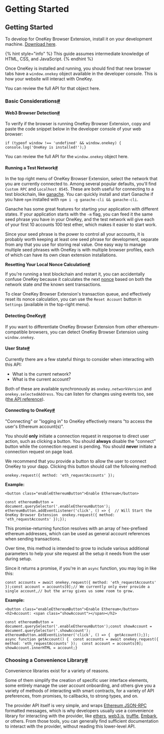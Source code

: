 # Getting Started

## Getting Started

To develop for OneKey Browser Extension, install it on your development machine. [Download here](https://onekey.so/plugin/).

{% hint style="info" %}
This guide assumes intermediate knowledge of HTML, CSS, and JavaScript.
{% endhint %}

Once OneKey is installed and running, you should find that new browser tabs have a `window.onekey` object available in the developer console. This is how your website will interact with OneKey.

You can review the full API for that object here.

### Basic Considerations[#](https://docs.onekey.so/en/Extension/Guide/getting-started#basic-considerations) <a href="#basic-considerations" id="basic-considerations"></a>

#### Web3 Browser Detection[#](https://docs.onekey.so/en/Extension/Guide/getting-started#web3-browser-detection) <a href="#web3-browser-detection" id="web3-browser-detection"></a>

To verify if the browser is running OneKey Browser Extension, copy and paste the code snippet below in the developer console of your web browser:

```
if (typeof window !== 'undefined' && window.onekey) {  console.log('OneKey is installed!');}
```

You can review the full API for the `window.onekey` object here.

#### Running a Test Network[#](https://docs.onekey.so/en/Extension/Guide/getting-started#running-a-test-network) <a href="#running-a-test-network" id="running-a-test-network"></a>

In the top right menu of OneKey Browser Extension, select the network that you are currently connected to. Among several popular defaults, you'll find `Custom RPC` and `Localhost 8545`. These are both useful for connecting to a test blockchain, like [ganache](https://www.trufflesuite.com/ganache). You can quickly install and start Ganache if you have `npm` installed with `npm i -g ganache-cli && ganache-cli`.

Ganache has some great features for starting your application with different states. If your application starts with the `-m` flag, you can feed it the same seed phrase you have in your OneKey, and the test network will give each of your first 10 accounts 100 test ether, which makes it easier to start work.

Since your seed phrase is the power to control all your accounts, it is probably worth keeping at least one seed phrase for development, separate from any that you use for storing real value. One easy way to manage multiple seed phrases with OneKey is with multiple browser profiles, each of which can have its own clean extension installations.

**Resetting Your Local Nonce Calculation**[**#**](https://docs.onekey.so/en/Extension/Guide/getting-started#resetting-your-local-nonce-calculation)

If you're running a test blockchain and restart it, you can accidentally confuse OneKey because it calculates the next [nonce](https://docs.onekey.so/en/Extension/Guide/sending-transactions.html#nonce-ignored) based on both the network state _and_ the known sent transactions.

To clear OneKey Browser Extension's transaction queue, and effectively reset its nonce calculation, you can use the `Reset Account` button in `Settings` (available in the top-right menu).

#### Detecting OneKey[#](https://docs.onekey.so/en/Extension/Guide/getting-started#detecting-onekey) <a href="#detecting-onekey" id="detecting-onekey"></a>

If you want to differentiate OneKey Browser Extension from other ethereum-compatible browsers, you can detect OneKey Browser Extension using `window.onekey`.

#### User State[#](https://docs.onekey.so/en/Extension/Guide/getting-started#user-state) <a href="#user-state" id="user-state"></a>

Currently there are a few stateful things to consider when interacting with this API:

* What is the current network?
* What is the current account?

Both of these are available synchronously as `onekey.networkVersion` and `onekey.selectedAddress`. You can listen for changes using events too, see ([the API reference](https://docs.onekey.so/en/Extension/Guide/onekey-provider.html)).

#### Connecting to OneKey[#](https://docs.onekey.so/en/Extension/Guide/getting-started#connecting-to-onekey) <a href="#connecting-to-onekey" id="connecting-to-onekey"></a>

"Connecting" or "logging in" to OneKey effectively means "to access the user's Ethereum account(s)".

You should **only** initiate a connection request in response to direct user action, such as clicking a button. You should **always** disable the "connect" button while the connection request is pending. You should **never** initiate a connection request on page load.

We recommend that you provide a button to allow the user to connect OneKey to your dapp. Clicking this button should call the following method:

```
onekey.request({ method: 'eth_requestAccounts' });
```

**Example:**

```
<button class="enableEthereumButton">Enable Ethereum</button>
```

```
const ethereumButton = document.querySelector('.enableEthereumButton');
ethereumButton.addEventListener('click', () => {  // Will Start the OneKey Browser Extension  onekey.request({ method: 'eth_requestAccounts' });});
```

This promise-returning function resolves with an array of hex-prefixed ethereum addresses, which can be used as general account references when sending transactions.

Over time, this method is intended to grow to include various additional parameters to help your site request all the setup it needs from the user during setup.

Since it returns a promise, if you're in an `async` function, you may log in like this:

```
const accounts = await onekey.request({ method: 'eth_requestAccounts' });const account = accounts[0];// We currently only ever provide a single account,// but the array gives us some room to grow.
```

**Example:**

```
<button class="enableEthereumButton">Enable Ethereum</button><h2>Account: <span class="showAccount"></span></h2>
```

```
const ethereumButton = document.querySelector('.enableEthereumButton');const showAccount = document.querySelector('.showAccount');
ethereumButton.addEventListener('click', () => {  getAccount();});
async function getAccount() {  const accounts = await onekey.request({ method: 'eth_requestAccounts' });  const account = accounts[0];  showAccount.innerHTML = account;}
```

### Choosing a Convenience Library[#](https://docs.onekey.so/en/Extension/Guide/getting-started#choosing-a-convenience-library) <a href="#choosing-a-convenience-library" id="choosing-a-convenience-library"></a>

Convenience libraries exist for a variety of reasons.

Some of them simplify the creation of specific user interface elements, some entirely manage the user account onboarding, and others give you a variety of methods of interacting with smart contracts, for a variety of API preferences, from promises, to callbacks, to strong types, and on.

The provider API itself is very simple, and wraps [Ethereum JSON-RPC](https://eth.wiki/json-rpc/API#json-rpc-methods) formatted messages, which is why developers usually use a convenience library for interacting with the provider, like [ethers](https://www.npmjs.com/package/ethers), [web3.js](https://www.npmjs.com/package/web3), [truffle](https://www.trufflesuite.com/), [Embark](https://framework.embarklabs.io/), or others. From those tools, you can generally find sufficient documentation to interact with the provider, without reading this lower-level API.

